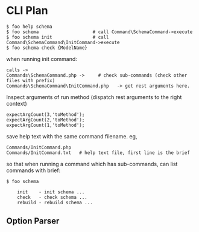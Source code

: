 CLI Plan
========

    $ foo help schema
    $ foo schema                    # call Command\SchemaCommand->execute
    $ foo schema init               # call Command\SchemaCommand\InitCommand->execute
    $ foo schema check {ModelName}

when running init command:

    calls ->
    Commands\SchemaCommand.php ->     # check sub-commands (check other files with prefix)
    Commands\SchemaCommand\InitCommand.php   -> get rest arguments here.

Inspect arguments of run method (dispatch rest arguments to the right context)

    expectArgCount(3,'toMethod');
    expectArgCount(2,'toMethod');
    expectArgCount(1,'toMethod');

save help text with the same command filename. eg,

    Commands/InitCommand.php
    Commands/InitCommand.txt   # help text file, first line is the brief

so that when running a command which has sub-commands, can list commands with brief:

    $ foo schema

        init    - init schema ...
        check   - check schema ...
        rebuild - rebuild schema ...


Option Parser
-------------
